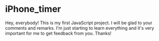 # iPhone_timer

Hey, everybody! This is my first JavaScript project. I will be glad to your comments and remarks. I'm just starting to learn everything and it's very important for me to get feedback from you. Thanks!
